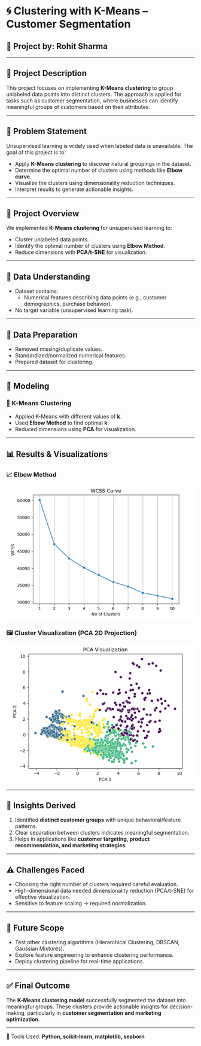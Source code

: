 # 🌀 Clustering with K-Means – Customer Segmentation  

## 🧠 Project by: Rohit Sharma  

---

## 📌 Project Description  

This project focuses on implementing **K-Means clustering** to group unlabeled data points into distinct clusters. The approach is applied for tasks such as customer segmentation, where businesses can identify meaningful groups of customers based on their attributes.  

---

## 🎯 Problem Statement  

Unsupervised learning is widely used when labeled data is unavailable. The goal of this project is to:  
- Apply **K-Means clustering** to discover natural groupings in the dataset.  
- Determine the optimal number of clusters using methods like **Elbow curve**.
- Visualize the clusters using dimensionality reduction techniques.  
- Interpret results to generate actionable insights.  

---

## 🧩 Project Overview  

We implemented **K-Means clustering** for unsupervised learning to:  
- Cluster unlabeled data points.  
- Identify the optimal number of clusters using **Elbow Method**.  
- Reduce dimensions with **PCA/t-SNE** for visualization.  

---

## 🧾 Data Understanding  

- Dataset contains:  
  - Numerical features describing data points (e.g., customer demographics, purchase behavior).  
- No target variable (unsupervised learning task).  

---

## 🧼 Data Preparation  

- Removed missing/duplicate values.  
- Standardized/normalized numerical features.  
- Prepared dataset for clustering.  

---

## 🤖 Modeling  

### 🔹 K-Means Clustering  
- Applied K-Means with different values of **k**.  
- Used **Elbow Method** to find optimal **k**.  
- Reduced dimensions using **PCA** for visualization.  

---

## 📊 Results & Visualizations  

### 📈 Elbow Method  
 ![ELbow Method](https://github.com/Rohitsharma-11/Machine-Learning-Projects/blob/33db76cb25bcb5e583fa0d43bfd18a3165aa0023/Clustering%20Model/Elbow_method.png)

### 🖼️ Cluster Visualization (PCA 2D Projection)  
![PCA](https://github.com/Rohitsharma-11/Machine-Learning-Projects/blob/33db76cb25bcb5e583fa0d43bfd18a3165aa0023/Clustering%20Model/PCA_visualization.png)

---

## 📍 Insights Derived  

1. Identified **distinct customer groups** with unique behavioral/feature patterns.  
2. Clear separation between clusters indicates meaningful segmentation.  
3. Helps in applications like **customer targeting, product recommendation, and marketing strategies**.  

---

## ⚠️ Challenges Faced  

- Choosing the right number of clusters required careful evaluation.  
- High-dimensional data needed dimensionality reduction (PCA/t-SNE) for effective visualization.  
- Sensitive to feature scaling → required normalization.  

---

## 🚀 Future Scope  

- Test other clustering algorithms (Hierarchical Clustering, DBSCAN, Gaussian Mixtures).  
- Explore feature engineering to enhance clustering performance.  
- Deploy clustering pipeline for real-time applications.  

---

## ✅ Final Outcome  

The **K-Means clustering model** successfully segmented the dataset into meaningful groups. These clusters provide actionable insights for decision-making, particularly in **customer segmentation and marketing optimization**.  

---

📌 Tools Used: **Python, scikit-learn, matplotlib, seaborn**  

